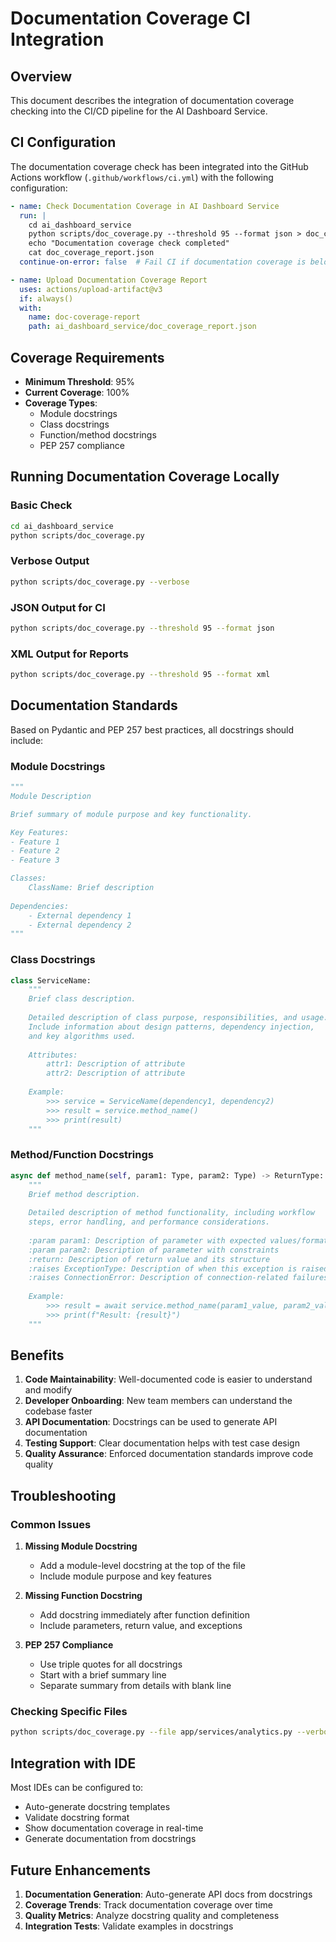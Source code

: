 # Documentation Coverage CI Integration

## Overview
This document describes the integration of documentation coverage checking into the CI/CD pipeline for the AI Dashboard Service.

## CI Configuration

The documentation coverage check has been integrated into the GitHub Actions workflow (`.github/workflows/ci.yml`) with the following configuration:

```yaml
- name: Check Documentation Coverage in AI Dashboard Service
  run: |
    cd ai_dashboard_service
    python scripts/doc_coverage.py --threshold 95 --format json > doc_coverage_report.json
    echo "Documentation coverage check completed"
    cat doc_coverage_report.json
  continue-on-error: false  # Fail CI if documentation coverage is below threshold

- name: Upload Documentation Coverage Report
  uses: actions/upload-artifact@v3
  if: always()
  with:
    name: doc-coverage-report
    path: ai_dashboard_service/doc_coverage_report.json
```

## Coverage Requirements

- **Minimum Threshold**: 95%
- **Current Coverage**: 100%
- **Coverage Types**:
  - Module docstrings
  - Class docstrings  
  - Function/method docstrings
  - PEP 257 compliance

## Running Documentation Coverage Locally

### Basic Check
```bash
cd ai_dashboard_service
python scripts/doc_coverage.py
```

### Verbose Output
```bash
python scripts/doc_coverage.py --verbose
```

### JSON Output for CI
```bash
python scripts/doc_coverage.py --threshold 95 --format json
```

### XML Output for Reports
```bash
python scripts/doc_coverage.py --threshold 95 --format xml
```

## Documentation Standards

Based on Pydantic and PEP 257 best practices, all docstrings should include:

### Module Docstrings
```python
"""
Module Description

Brief summary of module purpose and key functionality.

Key Features:
- Feature 1
- Feature 2
- Feature 3

Classes:
    ClassName: Brief description
    
Dependencies:
    - External dependency 1
    - External dependency 2
"""
```

### Class Docstrings
```python
class ServiceName:
    """
    Brief class description.
    
    Detailed description of class purpose, responsibilities, and usage.
    Include information about design patterns, dependency injection,
    and key algorithms used.
    
    Attributes:
        attr1: Description of attribute
        attr2: Description of attribute
        
    Example:
        >>> service = ServiceName(dependency1, dependency2)
        >>> result = service.method_name()
        >>> print(result)
    """
```

### Method/Function Docstrings
```python
async def method_name(self, param1: Type, param2: Type) -> ReturnType:
    """
    Brief method description.
    
    Detailed description of method functionality, including workflow
    steps, error handling, and performance considerations.
    
    :param param1: Description of parameter with expected values/format
    :param param2: Description of parameter with constraints
    :return: Description of return value and its structure
    :raises ExceptionType: Description of when this exception is raised
    :raises ConnectionError: Description of connection-related failures
    
    Example:
        >>> result = await service.method_name(param1_value, param2_value)
        >>> print(f"Result: {result}")
    """
```

## Benefits

1. **Code Maintainability**: Well-documented code is easier to understand and modify
2. **Developer Onboarding**: New team members can understand the codebase faster
3. **API Documentation**: Docstrings can be used to generate API documentation
4. **Testing Support**: Clear documentation helps with test case design
5. **Quality Assurance**: Enforced documentation standards improve code quality

## Troubleshooting

### Common Issues

1. **Missing Module Docstring**
   - Add a module-level docstring at the top of the file
   - Include module purpose and key features

2. **Missing Function Docstring**
   - Add docstring immediately after function definition
   - Include parameters, return value, and exceptions

3. **PEP 257 Compliance**
   - Use triple quotes for all docstrings
   - Start with a brief summary line
   - Separate summary from details with blank line

### Checking Specific Files
```bash
python scripts/doc_coverage.py --file app/services/analytics.py --verbose
```

## Integration with IDE

Most IDEs can be configured to:
- Auto-generate docstring templates
- Validate docstring format
- Show documentation coverage in real-time
- Generate documentation from docstrings

## Future Enhancements

1. **Documentation Generation**: Auto-generate API docs from docstrings
2. **Coverage Trends**: Track documentation coverage over time
3. **Quality Metrics**: Analyze docstring quality and completeness
4. **Integration Tests**: Validate examples in docstrings
